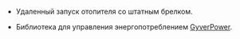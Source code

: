- Удаленный запуск отопителя со штатным брелком. 

- Библиотека для управления энергопотреблением [GyverPower](https://alexgyver.ru/GyverPower/).